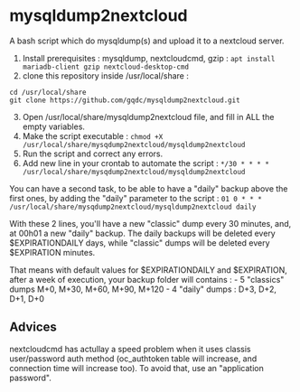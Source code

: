 # mysqldump2nextcloud
A bash script which do mysqldump(s) and upload it to a nextcloud server.

1. Install prerequisites : mysqldump, nextcloudcmd, gzip :
`apt install mariadb-client gzip nextcloud-desktop-cmd`
2. clone this repository inside /usr/local/share :
```
cd /usr/local/share
git clone https://github.com/gqdc/mysqldump2nextcloud.git
```
3. Open /usr/local/share/mysqldump2nextcloud file, and fill in ALL the empty variables.
4. Make the script executable :
`chmod +X /usr/local/share/mysqdump2nextcloud/mysqldump2nextcloud`
6. Run the script and correct any errors.
7. Add new line in your crontab to automate the script :
`*/30 * * * * /usr/local/share/mysqdump2nextcloud/mysqldump2nextcloud`
  
You can have a second task, to be able to have a "daily" backup above the first ones, by adding the "daily" parameter to the script :
`01 0 * * * /usr/local/share/mysqdump2nextcloud/mysqldump2nextcloud daily`
  
With these 2 lines, you'll have a new "classic" dump every 30 minutes, and, at 00h01 a new "daily" backup.
The daily backups will be deleted every $EXPIRATIONDAILY days, while "classic" dumps will be deleted every $EXPIRATION minutes.
  
That means with default values for $EXPIRATIONDAILY and $EXPIRATION, after a week of execution, your backup folder will contains :
    - 5 "classics" dumps M+0, M+30, M+60, M+90, M+120
    - 4 "daily" dumps : D+3, D+2, D+1, D+0

## Advices
nextcloudcmd has actullay a speed problem when it uses classis user/password auth method (oc_authtoken table will increase, and connection time will increase too).
To avoid that, use an "application password".
